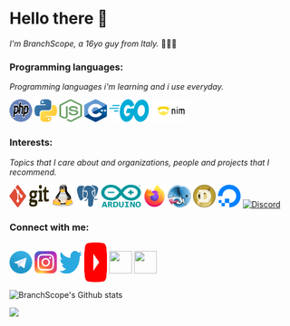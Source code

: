 # Hello there 👋 

*I'm BranchScope, a 16yo guy from Italy.* 👨🏻‍💻
 
### Programming languages:
*Programming languages i'm learning and i use everyday.*
<p align="left">
  <a href="https://github.com/topics/php" target="blank"><img title="PHP" alt="PHP" src="assets/php.svg" alt="PHP" width="40" height="40"/></a>
  <a href="https://github.com/topics/python" target="blank"><img title="Python" alt="Python" src="assets/python.svg" alt="Python" width="40" height="40"/></a>
  <a href="https://github.com/topics/nodejs" target="blank"><img title="Node.js" alt="Node.js" src="assets/nodejs.svg" alt="Node.js" width="40" height="40"/></a>
  <a href="https://github.com/topics/cpp" target="blank"><img title="C++" alt="C++" src="assets/cpp.svg" alt="C++" width="40" height="40" /></a>
  <a href="https://github.com/topics/go" target="blank"><img title="Go" alt="Go" src="assets/go.svg" width="70" height="40" /></a>
  <a href="https://github.com/topics/nim" target="blank"><img title="Nim" alt="Nim" src="assets/nim.svg" width="70" height="40" /></a>
</p>

### Interests:
*Topics that I care about and organizations, people and projects that I recommend.*
<p align="left">
  <a href="https://github.com/topics/git" target="blank"><img title="Git" alt="Git" src="assets/git.svg" width="70" height="40" /></a>
  <a href="https://github.com/topics/linux" target="blank"><img title="Linux" alt="Linux" src="assets/linux.svg" width="40" height="40" /></a>
  <a href="https://github.com/topics/postgresql" target="blank"><img title="PostgreSQL" alt="PostgreSQL" src="assets/postgresql.svg" width="40" height="40" /></a>
  <a href="https://github.com/topics/arduino" target="blank"><img title="Arduino" alt="Arduino" src="assets/arduino.svg" width="70" height="40" /></a>
  <a href="https://mozilla.org/firefox" target="blank"><img title="Firefox" alt="Firefox" src="assets/firefox.svg" width="40" height="40" /></a>
  <a href="https://amphp.org" target="blank"><img title="AmPHP" alt="AmPHP" src="assets/amphp.svg" width="40" height="40" /></a>
  <a href="https://dogecoin.com/" target="blank"><img title="DogeCoin" alt="DogeCoin" src="assets/dogecoin.svg" width="40" height="40" /></a>
  <a href="https://digitalocean.com" target="blank"><img title="DigitalOcean" alt="DigitalOcean" src="assets/digitalocean.svg" width="40" height="40" /></a>
  <a href="https://discord.com" target="blank"><img title="Discord" alt="Discord" src="assets/discord.svg" width="40" height="40" /></a>
</p>

### Connect with me:
<p align="left">
  <a href="https://t.me/BranchScope" target="blank"><img align="center" src="assets/telegram.svg" height="40" width="40" /></a>
  <a href="https://instagram.com/BranchScope" target="blank"><img align="center" src="assets/instagram.svg" height="40" width="40" /></a>
  <a href="https://twitter.com/BranchScope" target="blank"><img align="center" src="assets/twitter.svg" height="40" width="40" /></a>
  <a href="https://www.youtube.com/channel/UCnsu1xVwDu3zTOWiW1egopw" target="blank"><img align="center" src="assets/youtube.svg" height="70" width="40" /></a>
  <a href="https://stackoverflow.com/users/14426239/branchscope?tab=profile" target="blank"><img align="center" src="assets/stackoverflow.svg" height="40" width="40" /></a>
  <a href="https://reddit.com/user/BranchScope" target="blank"><img align="center" src="assets/reddit.svg" height="40" width="40" /></a>
</p>

![BranchScope's Github stats](https://github-readme-stats.vercel.app/api?username=BranchScope&show_icons=true&count_private=true&theme=react)

![](https://komarev.com/ghpvc/?username=branchscope)
